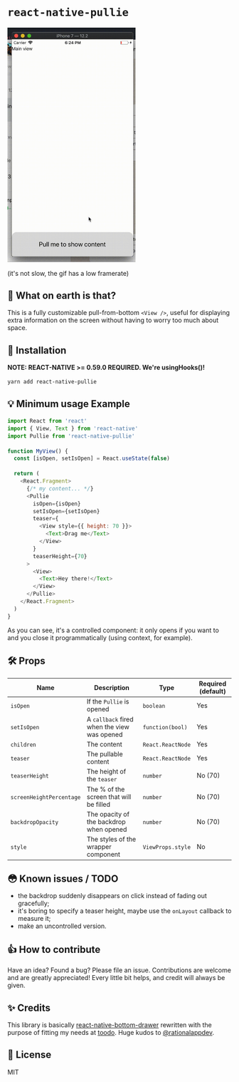 # `react-native-pullie`

<img src="//raw.githubusercontent.com/zaguiini/react-native-pullie/master/demo.gif" width="288" />

(it's not slow, the gif has a low framerate)

## 🤔 What on earth is that?

This is a fully customizable pull-from-bottom `<View />`, useful for displaying extra information on the screen without having to worry too much about space.

## 📖 Installation

**NOTE: REACT-NATIVE >= 0.59.0 REQUIRED. We're usingHooks()!**

`yarn add react-native-pullie`

## 💡 Minimum usage Example

```js
import React from 'react'
import { View, Text } from 'react-native'
import Pullie from 'react-native-pullie'

function MyView() {
  const [isOpen, setIsOpen] = React.useState(false)

  return (
    <React.Fragment>
      {/* my content... */}
      <Pullie
        isOpen={isOpen}
        setIsOpen={setIsOpen}
        teaser={
          <View style={{ height: 70 }}>
            <Text>Drag me</Text>
          </View>
        }
        teaserHeight={70}
      >
        <View>
          <Text>Hey there!</Text>
        </View>
      </Pullie>
    </React.Fragment>
  )
}
```

As you can see, it's a controlled component: it only opens if you want to and you close it programmatically (using context, for example).

## 🛠 Props

| Name                     | Description                                 | Type              | Required (default) |
| ------------------------ | ------------------------------------------- | ----------------- | ------------------ |
| `isOpen`                 | If the `Pullie` is opened                   | `boolean`         | Yes                |
| `setIsOpen`              | A `callback` fired when the view was opened | `function(bool)`  | Yes                |
| `children`               | The content                                 | `React.ReactNode` | Yes                |
| `teaser`                 | The pullable content                        | `React.ReactNode` | Yes                |
| `teaserHeight`           | The height of the `teaser`                  | `number`          | No (70)            |
| `screenHeightPercentage` | The % of the screen that will be filled     | `number`          | No (70)            |
| `backdropOpacity`        | The opacity of the backdrop when opened     | `number`          | No (70)            |
| `style`                  | The styles of the wrapper component         | `ViewProps.style` | No                 |

## 😳 Known issues / TODO

- the backdrop suddenly disappears on click instead of fading out gracefully;
- it's boring to specify a teaser height, maybe use the `onLayout` callback to measure it;
- make an uncontrolled version.

## 👍 How to contribute

Have an idea? Found a bug? Please file an issue. Contributions are welcome and are greatly appreciated! Every little bit helps, and credit will always be given.

## ✨ Credits

This library is basically [react-native-bottom-drawer](https://github.com/rationalappdev/react-native-bottom-drawer) rewritten with the purpose of fitting my needs at [toodo](http://toodo.com.br). Huge kudos to [@rationalappdev](https://github.com/rationalappdev).

## 📜 License

MIT
